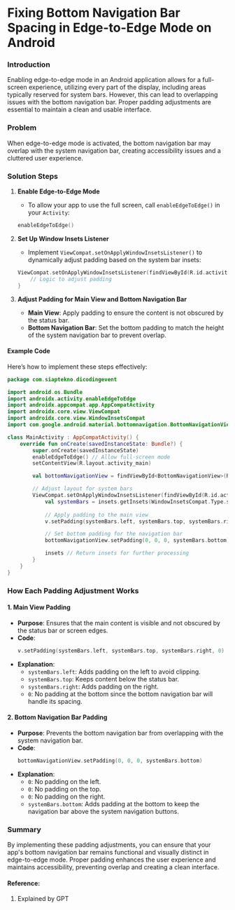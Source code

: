 # Fixing Bottom Navigation Bar Spacing in Edge-to-Edge Mode on Android

### Introduction
Enabling edge-to-edge mode in an Android application allows for a full-screen experience, utilizing every part of the display, including areas typically reserved for system bars. However, this can lead to overlapping issues with the bottom navigation bar. Proper padding adjustments are essential to maintain a clean and usable interface.

### Problem
When edge-to-edge mode is activated, the bottom navigation bar may overlap with the system navigation bar, creating accessibility issues and a cluttered user experience.

### Solution Steps

1. **Enable Edge-to-Edge Mode**
   - To allow your app to use the full screen, call `enableEdgeToEdge()` in your `Activity`:
   ```kotlin
   enableEdgeToEdge()
   ```

2. **Set Up Window Insets Listener**
   - Implement `ViewCompat.setOnApplyWindowInsetsListener()` to dynamically adjust padding based on the system bar insets:
   ```kotlin
   ViewCompat.setOnApplyWindowInsetsListener(findViewById(R.id.activity_main)) { v, insets ->
       // Logic to adjust padding
   }
   ```

3. **Adjust Padding for Main View and Bottom Navigation Bar**
   - **Main View**: Apply padding to ensure the content is not obscured by the status bar.
   - **Bottom Navigation Bar**: Set the bottom padding to match the height of the system navigation bar to prevent overlap.

#### Example Code
Here’s how to implement these steps effectively:

```kotlin
package com.siaptekno.dicodingevent

import android.os.Bundle
import androidx.activity.enableEdgeToEdge
import androidx.appcompat.app.AppCompatActivity
import androidx.core.view.ViewCompat
import androidx.core.view.WindowInsetsCompat
import com.google.android.material.bottomnavigation.BottomNavigationView

class MainActivity : AppCompatActivity() {
    override fun onCreate(savedInstanceState: Bundle?) {
        super.onCreate(savedInstanceState)
        enableEdgeToEdge() // Allow full-screen mode
        setContentView(R.layout.activity_main)

        val bottomNavigationView = findViewById<BottomNavigationView>(R.id.nav_view)

        // Adjust layout for system bars
        ViewCompat.setOnApplyWindowInsetsListener(findViewById(R.id.activity_main)) { v, insets ->
            val systemBars = insets.getInsets(WindowInsetsCompat.Type.systemBars())
            
            // Apply padding to the main view
            v.setPadding(systemBars.left, systemBars.top, systemBars.right, 0)

            // Set bottom padding for the navigation bar
            bottomNavigationView.setPadding(0, 0, 0, systemBars.bottom)

            insets // Return insets for further processing
        }
    }
}
```

### How Each Padding Adjustment Works

#### 1. **Main View Padding**
- **Purpose**: Ensures that the main content is visible and not obscured by the status bar or screen edges.
- **Code**: 
   ```kotlin
   v.setPadding(systemBars.left, systemBars.top, systemBars.right, 0)
   ```
- **Explanation**:
  - `systemBars.left`: Adds padding on the left to avoid clipping.
  - `systemBars.top`: Keeps content below the status bar.
  - `systemBars.right`: Adds padding on the right.
  - `0`: No padding at the bottom since the bottom navigation bar will handle its spacing.

#### 2. **Bottom Navigation Bar Padding**
- **Purpose**: Prevents the bottom navigation bar from overlapping with the system navigation bar.
- **Code**: 
   ```kotlin
   bottomNavigationView.setPadding(0, 0, 0, systemBars.bottom)
   ```
- **Explanation**:
  - `0`: No padding on the left.
  - `0`: No padding on the top.
  - `0`: No padding on the right.
  - `systemBars.bottom`: Adds padding at the bottom to keep the navigation bar above the system navigation buttons.

### Summary
By implementing these padding adjustments, you can ensure that your app's bottom navigation bar remains functional and visually distinct in edge-to-edge mode. Proper padding enhances the user experience and maintains accessibility, preventing overlap and creating a clean interface.


#### Reference:
1. Explained by GPT